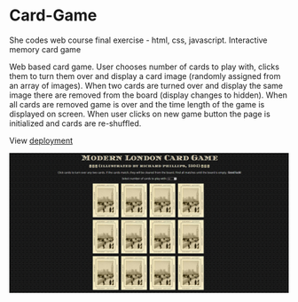 # Card-Game
She codes web course final exercise - html, css, javascript. Interactive memory card game

Web based card game. User chooses number of cards to play with, clicks them to turn them over and display a card image (randomly assigned from an array of images). When two cards are turned over and display the same image there are removed from the board (display changes to hidden). When all cards are removed game is over and the time length of the game is displayed on screen. When user clicks on new game button the page is initialized and cards are re-shuffled.

View [deployment](https://ateliereven.github.io/Card-Game/)

![Alt text](img/card-game.jpg?raw=true "Card Game")

